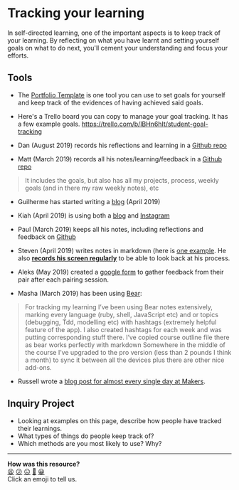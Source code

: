 # Tracking your learning

In self-directed learning, one of the important aspects is to keep track of your learning. By reflecting on what you have learnt and setting yourself goals on what to do next, you'll cement your understanding and focus your efforts.

## Tools

* The [Portfolio Template](https://docs.google.com/document/d/1o8uTAyPSSyD8eMAUOdMsAK9pDgBA2jVXc5-p3PS29lQ/edit#heading=h.bwbqjdsvw2lz) is one tool you can use to set goals for yourself and keep track of the evidences of having achieved said goals.
* Here's a Trello board you can copy to manage your goal tracking. It has a few example goals. https://trello.com/b/lBHn6hIt/student-goal-tracking

* Dan (August 2019) records his reflections and learning in a [Github repo](https://github.com/DanGyi23/MyPortfolio)

* Matt (March 2019) records all his notes/learning/feedback in a [Github repo](https://github.com/mattTea/Portfolio)
> It includes the goals, but also has all my projects, process, weekly goals (and in there my raw weekly notes), etc

* Guilherme has started writing a [blog](https://medium.com/@guilhermexunu) (April 2019)

* Kiah (April 2019) is using both a [blog](http://www.coderkiah.com) and [Instagram](https://www.instagram.com/coderkiah/)

* Paul (March 2019) keeps all his notes, including reflections and feedback on [Github](https://github.com/Hives/makers-notes)

* Steven (April 2019) writes notes in markdown (here is [one example](https://hackmd.io/s/S1otqj56V). He also **[records his screen regularly](https://www.youtube.com/channel/UCtXZ2rupF8wGyD5dFH3L0cQ/videos?view=0&sort=da&flow=grid)** to be able to look back at his process.

* Aleks (May 2019) created a [google form](https://docs.google.com/forms/d/e/1FAIpQLSdvpx4Dwtpjh8ogPsKcKifkUh89u5PxaEVX-fycCaihAMu15Q/viewform) to gather feedback from their pair after each pairing session.

* Masha (March 2019) has been using [Bear](https://bear.app/):
> For tracking my learning I’ve been using Bear notes extensively, marking every language (ruby, shell, JavaScript etc) and or topics (debugging, Tdd, modelling etc) with hashtags (extremely helpful feature of the app). I also created hashtags for each week and was putting corresponding stuff there. I’ve copied course outline file there as bear works perfectly with markdown
> Somewhere in the middle of the course I’ve upgraded to the pro version (less than 2 pounds I think a month) to sync it between all the devices plus there are other nice add-ons.

* Russell wrote a [blog post for almost every single day at Makers](https://medium.com/@russell.wind).

## Inquiry Project

* Looking at examples on this page, describe how people have tracked their learnings.
* What types of things do people keep track of?
* Which methods are you most likely to use? Why?

<!-- BEGIN GENERATED SECTION DO NOT EDIT -->

---

**How was this resource?**  
[😫](https://airtable.com/shrUJ3t7KLMqVRFKR?prefill_Repository=course&prefill_File=goals/self_directed_learning/resources/tracking_your_learning.md&prefill_Sentiment=😫) [😕](https://airtable.com/shrUJ3t7KLMqVRFKR?prefill_Repository=course&prefill_File=goals/self_directed_learning/resources/tracking_your_learning.md&prefill_Sentiment=😕) [😐](https://airtable.com/shrUJ3t7KLMqVRFKR?prefill_Repository=course&prefill_File=goals/self_directed_learning/resources/tracking_your_learning.md&prefill_Sentiment=😐) [🙂](https://airtable.com/shrUJ3t7KLMqVRFKR?prefill_Repository=course&prefill_File=goals/self_directed_learning/resources/tracking_your_learning.md&prefill_Sentiment=🙂) [😀](https://airtable.com/shrUJ3t7KLMqVRFKR?prefill_Repository=course&prefill_File=goals/self_directed_learning/resources/tracking_your_learning.md&prefill_Sentiment=😀)  
Click an emoji to tell us.

<!-- END GENERATED SECTION DO NOT EDIT -->
